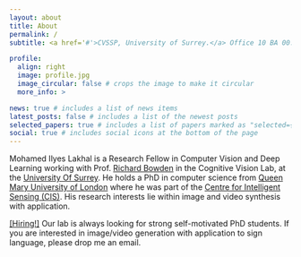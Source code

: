 ```yaml
---
layout: about
title: About
permalink: /
subtitle: <a href='#'>CVSSP, University of Surrey.</a> Office 10 BA 00.

profile:
  align: right
  image: profile.jpg
  image_circular: false # crops the image to make it circular
  more_info: >

news: true # includes a list of news items
latest_posts: false # includes a list of the newest posts
selected_papers: true # includes a list of papers marked as "selected={true}"
social: true # includes social icons at the bottom of the page
---
```


Mohamed Ilyes Lakhal is a Research Fellow in Computer Vision and Deep Learning working with Prof. [Richard Bowden](https://scholar.google.co.uk/citations?user=mvvgDvcAAAAJ&hl=en) in the Cognitive Vision Lab, at the [University Of Surrey](https://www.surrey.ac.uk). He holds a PhD in computer science from [Queen Mary University of London](https://www.qmul.ac.uk) where he was part of the [Centre for Intelligent Sensing (CIS)](https://cis.eecs.qmul.ac.uk). His research interests lie within image and video synthesis with application.


[[Hiring!]]() Our lab is always looking for strong self-motivated PhD students. If you are interested in image/video generation with application to sign language, please drop me an email.
